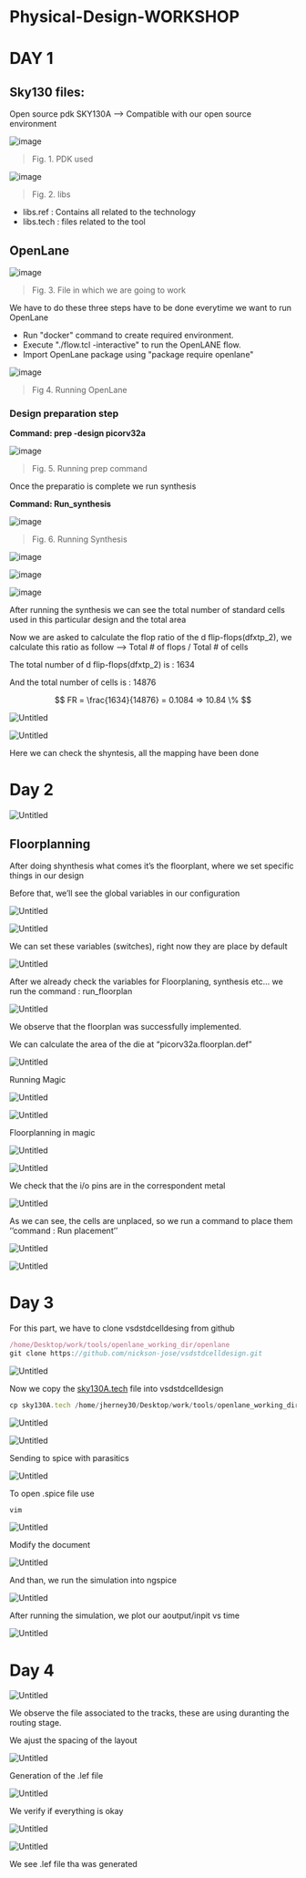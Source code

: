 # Physical-Design-WORKSHOP
# DAY 1
## Sky130 files:
Open source pdk SKY130A --> Compatible with our open source environment

![image](https://user-images.githubusercontent.com/100744116/183268944-43029356-e4f0-46db-9922-ba08413c745c.png)
> Fig. 1. PDK used

![image](https://user-images.githubusercontent.com/100744116/183269096-e2f2a30a-a1d5-4c0c-b06d-908bf0ca48b2.png)
> Fig. 2. libs

- libs.ref : Contains all related to the technology
- libs.tech : files related to the tool

## OpenLane

![image](https://user-images.githubusercontent.com/100744116/183269233-7f20ad46-fd67-477b-bcb4-b0e3153499ce.png)
> Fig. 3. File in which we are going to work

We have to do these three steps have to be done everytime we want to run OpenLane
+ Run "docker" command to create required environment.
+ Execute "./flow.tcl -interactive" to run the OpenLANE flow.
+ Import OpenLane package using "package require openlane"

![image](https://user-images.githubusercontent.com/100744116/183269415-5a4040eb-66fe-47d1-a8cd-0dbfe3dd9efc.png)
> Fig 4. Running OpenLane

### Design preparation step
**Command: prep -design picorv32a**

![image](https://user-images.githubusercontent.com/100744116/183269596-9a9b7ab4-ab17-4517-8859-657cd46b320a.png)
> Fig. 5. Running prep command

Once the preparatio is complete we run synthesis

**Command: Run_synthesis**

![image](https://user-images.githubusercontent.com/100744116/183273299-08208c99-b65f-4678-8e02-ece8681acb06.png)
> Fig. 6. Running Synthesis

![image](https://user-images.githubusercontent.com/100744116/183273404-e43d1fcd-40d4-4a61-90fa-094337b3f32f.png)


![image](https://user-images.githubusercontent.com/100744116/183273415-964c0618-59a0-4271-94a6-c7bbc0aa7e49.png)

![image](https://user-images.githubusercontent.com/100744116/183273476-f339f2ed-d2b3-4d78-b476-ecfe14c55212.png)


After running the synthesis we can see the total number of standard cells used in this particular design and the total area

Now we are asked to calculate the flop ratio of the d flip-flops(dfxtp_2), we calculate this ratio as follow --> Total # of flops  / Total # of cells

The total number of d flip-flops(dfxtp_2) is : 1634

And the total number of cells is : 14876

$$
FR = \frac{1634}{14876} = 0.1084 =>  10.84  \% 
$$

![Untitled](Untitled%2076265fc49b49417596b202ad6effd888/Untitled.png)

![Untitled](Untitled%2076265fc49b49417596b202ad6effd888/Untitled%201.png)

Here we can check the shyntesis, all the mapping have been done

# Day 2

![Untitled](Untitled%2076265fc49b49417596b202ad6effd888/Untitled%202.png)

## Floorplanning

After doing shynthesis what comes it’s the floorplant, where we set specific things in our design

Before that, we’ll see the global variables in our configuration

![Untitled](Untitled%2076265fc49b49417596b202ad6effd888/Untitled%203.png)

![Untitled](Untitled%2076265fc49b49417596b202ad6effd888/Untitled%204.png)

We can set these variables (switches), right now they are place by default

![Untitled](Untitled%2076265fc49b49417596b202ad6effd888/Untitled%205.png)

After we already check the variables for Floorplaning, synthesis etc… we run the command : run_floorplan

![Untitled](Untitled%2076265fc49b49417596b202ad6effd888/Untitled%206.png)

We observe that the floorplan was successfully implemented.

We can calculate the area of the die at “picorv32a.floorplan.def”

![Untitled](Untitled%2076265fc49b49417596b202ad6effd888/Untitled%207.png)

Running Magic

![Untitled](Untitled%2076265fc49b49417596b202ad6effd888/Untitled%208.png)

![Untitled](Untitled%2076265fc49b49417596b202ad6effd888/Untitled%209.png)

Floorplanning in magic

![Untitled](Untitled%2076265fc49b49417596b202ad6effd888/Untitled%2010.png)

![Untitled](Untitled%2076265fc49b49417596b202ad6effd888/Untitled%2011.png)

We check that the i/o pins are in the correspondent metal

![Untitled](Untitled%2076265fc49b49417596b202ad6effd888/Untitled%2012.png)

As we can see, the cells are unplaced, so we run a command to place them ‘’command : Run placement’’

![Untitled](Untitled%2076265fc49b49417596b202ad6effd888/Untitled%2013.png)

![Untitled](Untitled%2076265fc49b49417596b202ad6effd888/Untitled%2014.png)

# Day 3

For this part, we have to clone vsdstdcelldesing from github 

```jsx
/home/Desktop/work/tools/openlane_working_dir/openlane
git clone https://github.com/nickson-jose/vsdstdcelldesign.git
```

![Untitled](Untitled%2076265fc49b49417596b202ad6effd888/Untitled%2015.png)

Now we copy the [sky130A.tech](http://sky130A.tech) file into vsdstdcelldesign

```jsx
cp sky130A.tech /home/jherney30/Desktop/work/tools/openlane_working_dir/openlane/vsdstdcelldesign
```

![Untitled](Untitled%2076265fc49b49417596b202ad6effd888/Untitled%2016.png)

![Untitled](Untitled%2076265fc49b49417596b202ad6effd888/Untitled%2017.png)

Sending to spice with parasitics

![Untitled](Untitled%2076265fc49b49417596b202ad6effd888/Untitled%2018.png)

To open .spice file use

```jsx
vim
```

![Untitled](Untitled%2076265fc49b49417596b202ad6effd888/Untitled%2019.png)

Modify the document

![Untitled](Untitled%2076265fc49b49417596b202ad6effd888/Untitled%2020.png)

And than, we run the simulation into ngspice

![Untitled](Untitled%2076265fc49b49417596b202ad6effd888/Untitled%2021.png)

After running the simulation, we plot our aoutput/inpit vs time

![Untitled](Untitled%2076265fc49b49417596b202ad6effd888/Untitled%2022.png)

# Day 4

![Untitled](Untitled%2076265fc49b49417596b202ad6effd888/Untitled%2023.png)

We observe the file associated to the tracks, these are using duranting the routing stage.

We ajust the spacing of the layout

![Untitled](Untitled%2076265fc49b49417596b202ad6effd888/Untitled%2024.png)

Generation of the .lef file

![Untitled](Untitled%2076265fc49b49417596b202ad6effd888/Untitled%2025.png)

We verify if everything is okay 

![Untitled](Untitled%2076265fc49b49417596b202ad6effd888/Untitled%2026.png)

![Untitled](Untitled%2076265fc49b49417596b202ad6effd888/Untitled%2027.png)

We see .lef file tha was generated



